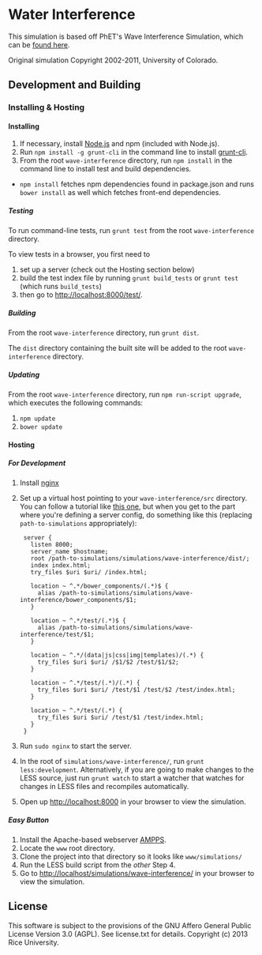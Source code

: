 Water Interference
===========

This simulation is based off PhET's Wave Interference Simulation, which can be [found here](http://phet.colorado.edu/en/simulation/wave-interference).

Original simulation Copyright 2002-2011, University of Colorado.

## Development and Building



### Installing & Hosting

#### Installing

1. If necessary, install [Node.js](http://nodejs.org) and npm (included with Node.js).
2. Run `npm install -g grunt-cli` in the command line to install [grunt-cli](https://github.com/gruntjs/grunt-cli).
3. From the root `wave-interference` directory, run `npm install` in the command line to install test and build dependencies.
  * `npm install` fetches npm dependencies found in package.json and runs `bower install` as well which fetches front-end dependencies.

##### Testing

To run command-line tests, run `grunt test` from the root `wave-interference` directory.

To view tests in a browser, you first need to

1. set up a server (check out the Hosting section below)
2. build the test index file by running `grunt build_tests` or `grunt test` (which runs `build_tests`) 
3. then go to [http://localhost:8000/test/](http://localhost:8000/test/). 

##### Building

From the root `wave-interference` directory, run `grunt dist`.

The `dist` directory containing the built site will be added to the root `wave-interference` directory.

##### Updating

From the root `wave-interference` directory, run `npm run-script upgrade`, which executes the following commands:

1. `npm update`
2. `bower update`

#### Hosting

##### For Development

1. Install [nginx](http://nginx.org/)
2. Set up a virtual host pointing to your `wave-interference/src` directory. You can follow a tutorial like [this one](http://gerardmcgarry.com/2010/setting-up-a-virtual-host-in-nginx/), but when you get to the part where you're defining a server config, do something like this (replacing `path-to-simulations` appropriately):

        server {
          listen 8000;
          server_name $hostname;
          root /path-to-simulations/simulations/wave-interference/dist/;
          index index.html;
          try_files $uri $uri/ /index.html;

          location ~ ^.*/bower_components/(.*)$ {
            alias /path-to-simulations/simulations/wave-interference/bower_components/$1;
          }

          location ~ ^.*/test/(.*)$ {
            alias /path-to-simulations/simulations/wave-interference/test/$1;
          }

          location ~ ^.*/(data|js|css|img|templates)/(.*) {
            try_files $uri $uri/ /$1/$2 /test/$1/$2;
          }

          location ~ ^.*/test/(.*)/(.*) {
            try_files $uri $uri/ /test/$1 /test/$2 /test/index.html;
          }

          location ~ ^.*/test/(.*) {
            try_files $uri $uri/ /test/$1 /test/index.html;
          }
        }

3. Run `sudo nginx` to start the server.
4. In the root of `simulations/wave-interference/`, run `grunt less:development`. Alternatively, if you are going to make changes to the LESS source, just run `grunt watch` to start a watcher that watches for changes in LESS files and recompiles automatically.
5. Open up [http://localhost:8000](http://localhost:8000) in your browser to view the simulation.

##### Easy Button
1. Install the Apache-based webserver [AMPPS](http://www.ampps.com/downloads).
2. Locate the `www` root directory.
3. Clone the project into that directory so it looks like `www/simulations/`
4. Run the LESS build script from the _other_ Step 4.
5. Go to [http://localhost/simulations/wave-interference/](http://localhost/simulations/wave-interference/) in your browser to view the simulation.


License
-------

This software is subject to the provisions of the GNU Affero General Public License Version 3.0 (AGPL). See license.txt for details. Copyright (c) 2013 Rice University.